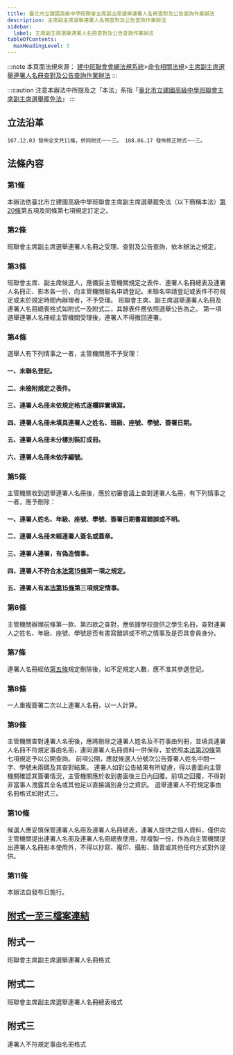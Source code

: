 ```yaml
---
title: 臺北市立建國高級中學班聯會主席副主席選舉連署人名冊查對及公告查詢作業辦法
description: 主席副主席選舉連署人名冊查對及公告查詢作業辦法
sidebar:
  label: 主席副主席選舉連署人名冊查對及公告查詢作業辦法
tableOfContents:
  maxHeadingLevel: 3
---
```


:::note
本頁面法規來源：
[建中班聯會會網法規系統](https://ckhssc.wordpress.com/%e6%b3%95%e8%a6%8f%e7%b3%bb%e7%b5%b1/)\>[命令相關法規](https://ckhssc.wordpress.com/%e6%b3%95%e8%a6%8f%e5%91%bd%e4%bb%a4/)\>[主席副主席選舉連署人名冊查對及公告查詢作業辦法](https://drive.google.com/file/d/1C1XAzBi-I6J5-oLqNN42vcDlotzZoApC/view?usp=sharing)
:::

:::caution
注意本辦法中所提及之「本法」系指「[臺北市立建國高級中學班聯會主席副主席選舉罷免法](/主席與副主席/主席副主席選舉罷免法/)」
:::

## 立法沿革 
```
107.12.03 發佈全文共11條，併同附式一～三。 108.06.17 發佈修正附式一~三。 
```

## 法條內容

### 第1條 

本辦法依臺北市立建國高級中學班聯會主席副主席選舉罷免法（以下簡稱本法）[第20條](/主席與副主席/主席副主席選舉罷免法/#第-20-條初審會議)第五項及同條第七項規定訂定之。 

### 第2條 

班聯會主席副主席選舉連署人名冊之受理、查對及公告查詢，依本辦法之規定。 

### 第3條 
班聯會主席、副主席候選人，應備妥主管機關規定之表件、連署人名冊總表及連署人名冊正、影本各一份，向主管機關聯名申請登記。未聯名申請登記或表件不符規定或未於規定時間內辦理者，不予受理。 班聯會主席、副主席選舉連署人名冊及連署人名冊總表格式如附式一及附式二，其餘表件應依照選舉公告為之。 第一項選舉連署人名冊經主管機關受理後，連署人不得撤回連署。 

### 第4條 

選舉人有下列情事之一者，主管機關應不予受理：

#### 一、未聯名登記。

#### 二、未檢附規定之表件。

#### 三、連署人名冊未依規定格式逐欄詳實填寫。

#### 四、連署人名冊未填具連署人之姓名、班級、座號、學號、簽署日期。

#### 五、連署人名冊未分樓別裝訂成冊。

#### 六、連署人名冊未依序編號。 

### 第5條 

主管機關收到選舉連署人名冊後，應於初審會議上查對連署人名冊，有下列情事之一者，應予刪除：

#### 一、連署人姓名、年級、座號、學號、簽署日期書寫錯誤或不明。

#### 二、連署人名冊未經連署人簽名或蓋章。

#### 三、連署人連署，有偽造情事。

#### 四、連署人不符合[本法第15條](/主席與副主席/主席副主席選舉罷免法/#第-15-條連署)第一項之規定。

#### 五、連署人有[本法第15條](/主席與副主席/主席副主席選舉罷免法/#第-15-條連署)第三項規定情事。 

### 第6條 

主管機關辦理前條第一款、第四款之查對，應依據學校提供之學生名冊，查對連署人之姓名、年級、座號、學號是否有書寫錯誤或不明之情事及是否具會員身分。 

### 第7條 

連署人名冊經依[第五條](#第5條)規定刪除後，如不足規定人數，應不准其參選登記。

### 第8條

一人重複簽署二次以上連署人名冊，以一人計算。 

### 第9條

主管機關查對連署人名冊後，應將刪除之連署人姓名及不符事由列冊，並填具連署人名冊不符規定事由名冊，連同連署人名冊資料一併保存，並依照[本法第20條](/主席與副主席/主席副主席選舉罷免法/#第-20-條初審會議)第七項規定予以公開查詢。 前項公開，應就候選人分號次公告簽署人姓名中間一字、學號末兩碼及其查對結果。 連署人如對公告結果有所疑慮，得以書面向主管機關確認其簽署情況，主管機關應於收到書面後三日內回覆。前項之回覆，不得對非當事人洩露其全名或其他足以直接識別身分之資訊。 選舉連署人不符規定事由名冊格式如附式三。 

### 第10條 

候選人應妥慎保管連署人名冊及連署人名冊總表，連署人提供之個人資料，僅供向主管機關提出連署人名冊及連署人名冊總表使用，除複製一份，作為向主管機關提出連署人名冊影本使用外，不得以抄寫、複印、攝影、錄音或其他任何方式對外提供。 

### 第11條 

本辦法自發布日施行。

##  [附式一至三檔案連結](/主席副主席選舉連署人名冊查對及公告查.pdf)  

## 附式一

班聯會主席副主席選舉連署人名冊格式

## 附式二  

班聯會主席副主席選舉連署人名冊總表格式

## 附式三  

連署人不符規定事由名冊格式
